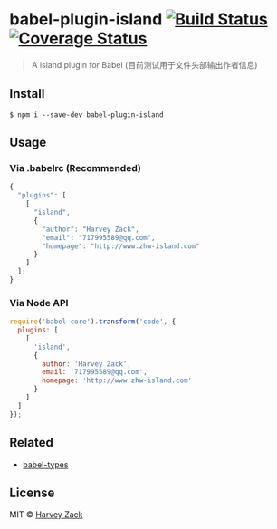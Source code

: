 # babel-plugin-island [![Build Status](https://www.travis-ci.org/zhw2590582/island-webpack-plugin.svg?branch=master)](https://www.travis-ci.org/zhw2590582/island-webpack-plugin) [![Coverage Status](https://coveralls.io/repos/github/zhw2590582/babel-plugin-island/badge.svg?branch=master)](https://coveralls.io/github/zhw2590582/babel-plugin-island?branch=master)

> A island plugin for Babel (目前测试用于文件头部输出作者信息)

## Install

```
$ npm i --save-dev babel-plugin-island
```

## Usage

### Via .babelrc (Recommended)

```js
{
  "plugins": [
    [
      "island",
      {
        "author": "Harvey Zack",
        "email": "717995589@qq.com",
        "homepage": "http://www.zhw-island.com"
      }
    ]
  ];
}
```

### Via Node API

```js
require('babel-core').transform('code', {
  plugins: [
    [
      'island',
      {
        author: 'Harvey Zack',
        email: '717995589@qq.com',
        homepage: 'http://www.zhw-island.com'
      }
    ]
  ]
});
```

## Related

* [babel-types](https://github.com/babel/babel/tree/master/packages/babel-types)

## License

MIT © [Harvey Zack](https://www.zhw-island.com/)
